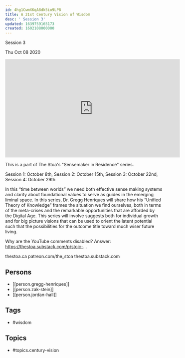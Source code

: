 ```yaml
---
id: 4hg1CwmXKqA8dk5io9LP8
title: A 21st Century Vision of Wisdom
desc: ' Session 3'
updated: 1639759165173
created: 1602108000000
---
```



 Session 3

Thu Oct 08 2020

<iframe width="560" height="315" src="https://www.youtube.com/embed/ytgmu1KdxUA" title="A 21st Century Vision of Wisdom: Session 3 w/ Gregg Henriques feat. Zak Stein and Jordan Hall" frameborder="0" allow="accelerometer; autoplay; clipboard-write; encrypted-media; gyroscope; picture-in-picture" allowfullscreen ></iframe>

This is a part of The Stoa's "Sensemaker in Residence" series. 

Session 1: October 8th, 
Session 2: October 15th, 
Session 3: October 22nd, 
Session 4: October 29th 

In this “time between worlds” we need both effective sense making systems and clarity about foundational values to serve as guides in the emerging liminal space. In this series, Dr. Gregg Henriques will share how his “Unified Theory of Knowledge” frames the situation we find ourselves, both in terms of the meta-crises and the remarkable opportunities that are afforded by the Digital Age. This series will involve suggests both for individual growth and for big picture visions that can be used to orient the latent potential such that the possibilities for the outcome title toward much wiser future living.

Why are the YouTube comments disabled? Answer: https://thestoa.substack.com/p/stoic-...

thestoa.ca
patreon.com/the_stoa
thestoa.substack.com

## Persons

- [[person.gregg-henriques]]
- [[person.zak-stein]]
- [[person.jordan-hall]]

## Tags

- #wisdom

## Topics

- #topics.century-vision

